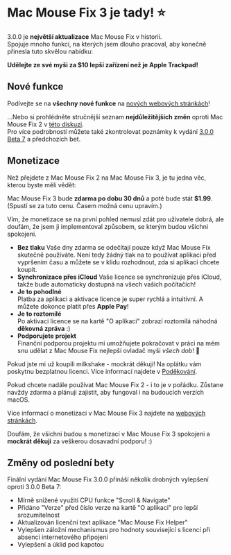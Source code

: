 # Mac Mouse Fix 3 je tady! ⭐️

3.0.0 je **největší aktualizace** Mac Mouse Fix v historii.\
Spojuje mnoho funkcí, na kterých jsem dlouho pracoval, aby konečně přinesla tuto skvělou nabídku:

**Udělejte ze své myši za $10 lepší zařízení než je Apple Trackpad!**

## Nové funkce

Podívejte se na **všechny nové funkce** na [nových webových stránkách](http://macmousefix.com/)!

...Nebo si prohlédněte stručnější seznam **nejdůležitějších změn** oproti Mac Mouse Fix 2 v [této diskuzi](https://github.com/noah-nuebling/mac-mouse-fix/discussions/743#discussioncomment-7938922).\
Pro více podrobností můžete také zkontrolovat poznámky k vydání [3.0.0 Beta 7](https://github.com/noah-nuebling/mac-mouse-fix/releases/tag/3.0.0-Beta-7) a předchozích bet.

## Monetizace

Než přejdete z Mac Mouse Fix 2 na Mac Mouse Fix 3, je tu jedna věc, kterou byste měli vědět:

Mac Mouse Fix 3 bude **zdarma po dobu 30 dnů** a poté bude stát **$1.99**.\
(Spustí se za tuto cenu. Časem možná cenu upravím.)

Vím, že monetizace se na první pohled nemusí zdát pro uživatele dobrá, ale doufám, že jsem ji implementoval způsobem, se kterým budou všichni spokojeni.

- **Bez tlaku**
   Vaše dny zdarma se odečítají pouze když Mac Mouse Fix skutečně používáte. Není tedy žádný tlak na to používat aplikaci před vypršením času a můžete se v klidu rozhodnout, zda si aplikaci chcete koupit.
- **Synchronizace přes iCloud**
  Vaše licence se synchronizuje přes iCloud, takže bude automaticky dostupná na všech vašich počítačích!
- **Je to pohodlné**\
   Platba za aplikaci a aktivace licence je super rychlá a intuitivní. A můžete dokonce platit přes **Apple Pay**!
- **Je to roztomilé**\
   Po aktivaci licence se na kartě "O aplikaci" zobrazí roztomilá náhodná **děkovná zpráva** :)
- **Podporujete projekt**\
   Finanční podporou projektu mi umožňujete pokračovat v práci na mém snu udělat z Mac Mouse Fix nejlepší ovladač myši *všech dob*! 🚀

Pokud jste mi už koupili milkshake - mockrát děkuji! Na oplátku vám poskytnu bezplatnou licenci. Více informací najdete v [Poděkování](https://github.com/noah-nuebling/mac-mouse-fix/blob/master/Acknowledgements.md#-paypal-donations).

Pokud chcete nadále používat Mac Mouse Fix 2 - i to je v pořádku. Zůstane navždy zdarma a plánuji zajistit, aby fungoval i na budoucích verzích macOS.

Více informací o monetizaci v Mac Mouse Fix 3 najdete na [webových stránkách](https://macmousefix.com/#price).

Doufám, že všichni budou s monetizací v Mac Mouse Fix 3 spokojeni a **mockrát děkuji** za veškerou dosavadní podporu! :)

## Změny od poslední bety

Finální vydání Mac Mouse Fix 3.0.0 přináší několik drobných vylepšení oproti 3.0.0 Beta 7:

- Mírně snížené využití CPU funkce "Scroll & Navigate"
- Přidáno "Verze" před číslo verze na kartě "O aplikaci" pro lepší srozumitelnost
- Aktualizován licenční text aplikace "Mac Mouse Fix Helper"
- Vylepšen záložní mechanismus pro hodnoty související s licencí při absenci internetového připojení
- Vylepšení a úklid pod kapotou